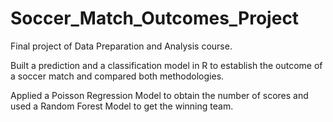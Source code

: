 # Soccer_Match_Outcomes_Project
Final project of Data Preparation and Analysis course. 

Built a prediction and a classification model in R to establish the outcome of a soccer match and compared both methodologies.

Applied a Poisson Regression Model to obtain the number of scores and used a Random Forest Model to get the winning team.

